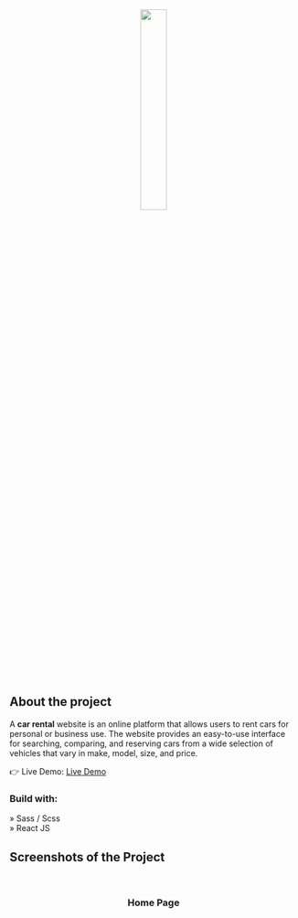 <div align='center'><img style="width:30%" src='https://user-images.githubusercontent.com/105128267/218077760-5694a4ac-4e37-4de7-b31f-268ccd27400a.png'/></div>

<h2>About the project</h2>

  <p>A <b>car rental</b> website is an online platform that allows users to rent cars for personal or business use. The website provides an easy-to-use interface for searching, comparing, and reserving cars from a wide selection of vehicles that vary in make, model, size, and price.</p>

👉 Live Demo: <a href=''>Live Demo</a>

<h3>Build with:</h3>

» Sass / Scss <br>
» React JS

<h2>Screenshots of the Project </h2>
<br>
<h3 align='center'>Home Page </h3>

<div align='center'>


</div>

